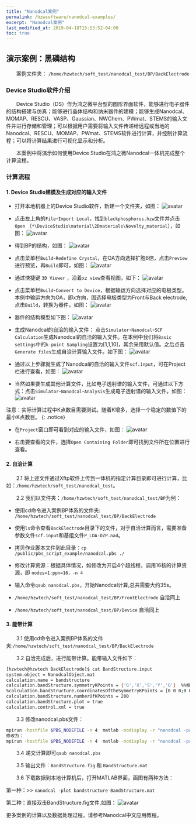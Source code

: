 ```yaml
---
title: "Nanodcal案例"
permalink: /hzwsoftware/nanodcal-examples/
excerpt: "Nanodcal案例"
last_modified_at: 2019-04-18T15:53:52-04:00
toc: true
---
```


## 演示案例：黑磷结构
&emsp;&emsp;案例文件夹：
`/home/hzwtech/soft_test/nanodcal_test/BP/BackElectrode`

###  Device Studio软件介绍
&emsp;&emsp;Device Studio（DS）作为鸿之微平台型的图形界面软件，能够进行电子器件的结构搭建与仿真；能够进行晶体结构和纳米器件的建模；能够生成Nanodcal、MOMAP、RESCU、VASP、Gaussian、NWChem、PWmat、STEMS的输入文件并进行存储和管理；可以根据用户需要将输入文件传递给远程或当地的Nanodcal、RESCU、MOMAP、PWmat、STEMS软件进行计算，并控制计算流程；可以将计算结果进行可视化显示和分析。

&emsp;&emsp;本案例中将演示如何使用Device Studio在鸿之微Nanodcal一体机完成整个计算流程。

### 计算流程

#### 1. Device Studio建模及生成对应的输入文件
- 打开本地机器上的Device Studio软件，新建一个文件夹，如图：
 ![avatar](/assets/images/nanodcal-image/11.jpg)

- 点击左上角的`File`-`Import Local`，找到`blackphosphorus.hzw`文件并点击`Open`
（`*\DeviceStudio\material\2Dmaterials\Novelty_material`），如图：
  ![avatar](/assets/images/nanodcal-image/22.jpg)

- 得到BP的结构，如图：
 ![avatar](/assets/images/nanodcal-image/33.jpg)

- 点击菜单栏`Build`-`Redefine Crystal`，在OA方向选择扩胞6倍，点击`Preview`进行预览，再`Build`即可，如图：
 ![avatar](/assets/images/nanodcal-image/44.jpg)

- 通过快捷键 `3D Viewer` ，沿着`xz view`查看视图，如下：
 ![avatar](/assets/images/nanodcal-image/55.jpg)

- 点击菜单栏`Build`-`Convert to Device`，根据输运方向选择对应的电极类型。本例中输运方向为OA，即x方向，固选择电极类型为Front与Back electrode,点击`Build`，转换为器件，如图：
![avatar](/assets/images/nanodcal-image/66.jpg)

- 器件的结构模型如下图：
 ![avatar](/assets/images/nanodcal-image/77.jpg)

- 生成Nanodcal的自洽的输入文件：
点击`Simulator`-`Nanodcal`-`SCF Calculation`生成Nanodcal的自洽的输入文件。在本例中我们将`Basic settings`中的`k-point Sampling`设置为[1,1,10]，其余采用默认值。之后点击`Generate files`生成自洽计算输入文件。如下图：
![avatar](/assets/images/nanodcal-image/88.jpg)

- 通过以上步骤就生成了Nanodcal的自洽的输入文件`scf.input`，可在Project栏进行查看，如图：
![avatar](/assets/images/nanodcal-image/99.jpg)

- 当然如果要生成其他计算文件，比如电子透射谱的输入文件，可通过以下方式：点击`Simulator`-`Nanodcal`-`Analysis`生成电子透射谱的输入文件。如图：
![avatar](/assets/images/nanodcal-image/101.jpg)

注意：实际计算过程中K点数目需要测试。随着K增多，选择一个稳定的数值下的最小K点数目。
{: .notice}

- 在`Project`窗口即可看到对应的输入文件，如图：
![avatar](/assets/images/nanodcal-image/102.jpg)

- 右击要查看的文件，选择`Open Containing Folder`即可找到文件所在位置进行查看。

#### 2. 自洽计算

&emsp;&emsp;2.1 将上述文件通过Xftp软件上传到一体机的指定计算目录即可进行计算，比如：`/home/hzwtech/soft_test/nanodcal_test`。

&emsp;&emsp;2.2 我们以文件夹：`/home/hzwtech/soft_test/nanodcal_test/BP`为例：

- 使用cd命令进入案例BP体系的文件夹: `/home/hzwtech/soft_test/nanodcal_test/BP/BackElectrode`

- 使用`ls`命令查看`BackElectrode`目录下的文件，对于自洽计算而言，需要准备参数文件`scf.input`和基组文件`P_LDA-DZP.nad`。

- 拷贝作业脚本文件到此目录：`cp /public/pbs_script_example/nanodcal.pbs ./`

- 修改计算资源：根据具体情况，如修改为开启4个超线程，调用16核的计算资源，即 `nodes=1:ppn=16，-n 4 `

- 输入命令`qsub nanodcal.pbs`，开始Nanodcal计算,总共需要大约35s。

- `/home/hzwtech/soft_test/nanodcal_test/BP/FrontElectrode` 自洽同上

- `/home/hzwtech/soft_test/nanodcal_test/BP/Device` 自洽同上

#### 3. 能带计算

&emsp;&emsp;3.1 使用cd命令进入案例BP体系的文件夹:`/home/hzwtech/soft_test/nanodcal_test/BP/BackElectrode`

&emsp;&emsp;3.2 自洽完成后，进行能带计算。能带输入文件如下：

```sh
[hzwtech@hzwtech BackElectrode]$ cat BandStructure.input
system.object = NanodcalObject.mat
calculation.name = bandstructure
calculation.bandStructure.symmetryKPoints = {'G','X','S','Y','G'}  %%根据实际需求修改
%calculation.bandStructure.coordinatesOfTheSymmetryKPoints = [0 0 0;0 0 0.5;0.5 0 0.5;0.5 0 0;0 0 0]
calculation.bandStructure.numberOfKPoints = 200
calculation.bandStructure.plot = true
calculation.control.xml = true
```
&emsp;&emsp;3.3 修改nanodcal.pbs文件：

```sh
mpirun -hostfile $PBS_NODEFILE -n 4  matlab -nodisplay -r "nanodcal -parallel -doexit scf.input"
修改为：
mpirun -hostfile $PBS_NODEFILE -n 4  matlab -nodisplay -r "nanodcal -parallel -doexit BandStructure.input"
```
&emsp;&emsp;3.4 递交计算即可`qsub nanodcal.pbs`

&emsp;&emsp;3.5 输出文件：`BandStructure.fig` 和 `BandStructure.mat`

&emsp;&emsp;3.6 下载数据到本地计算机后，打开MATLAB界面，画图有两种方法：

第一种：>> `nanodcal -plot bandstructure BandStructure.mat`

第二种：直接双击BandStructure.fig文件,如图：
![avatar](/assets/images/nanodcal-image/103.jpg)

更多案例的计算以及数据处理过程，请参考Nanodcal中文应用教程。
